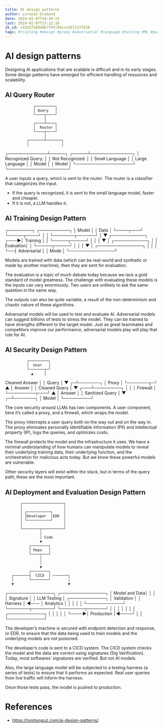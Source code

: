 ```yaml
---
title: AI design patterns
author: Lorenzo Drumond
date: 2024-02-07T10:39:13
last: 2024-02-07T17:22:18
zk_id: c4262f1b04db7f4fc04cca3671277639
tags: #training #design #proxy #adversarial #language #testing #ML #query #security #patterns #machine_learning #firewall #user #analysis #AI #analytics #router #evaluation #artificial #theory #intelligence #malicious #production #LLM #model
---
```



# AI design patterns
Designing AI applications that are scalable is difficult and in its early stages. Some design patterns have emerged for efficient handling of resources and scalability.

## AI Query Router
                 ┌─────────┐
                 │ Query   │
                 └────┬────┘
                      │
                 ┌────┴────┐
                 │  Router │
                 └────┬────┘
                      │
              ┌───────┴───────┐
              │               │
┌─────────────┴─────┐   ┌─────┴──────────────┐
│ Recognized Query: │   │ Not Recognized:    │
│  Small Language   │   │  Large Language    │
│     Model         │   │     Model          │
└───────────────────┘   └────────────────────┘

A user inputs a query, which is sent to the _router_. The router is a classifier that categorizes the input.

- If the query is recognized, it is sent to the small language model, faster and cheaper.
- If it is not, a LLM handles it.

## AI Training Design Pattern
┌────────┐    ┌──────────┐
│ Model  │    │   Data   │
└────┬───┘    └─────┬────┘
     │              │
     └───────┬──────┘
             │
             ▼
       ┌───────────┐
  ┌───►│ Training  │
  │    └─────┬─────┘
  │          │
  │          ▼
  │    ┌───────────┐
  │    │ Evaluation│
  │    └─────┬─────┘
  │          │
  │          ▼
  │  ┌───────────────┐
  │  │               │
  └──┤  Adversarial  │
     │     Mode      │
     └───────────────┘

Models are trained with data (which can be real-world and synthetic or made by another machine), then they are sent for evaluation.

The evaluation is a topic of much debate today because we lack a gold standard of model greatness. The challenge with evaluating these models is the inputs can vary enormously. Two users are unlikely to ask the same question in the same way.

The outputs can also be quite variable, a result of the non-determinism and chaotic nature of these algorithms.

Adversarial models will be used to test and evaluate AI. Adversarial models can suggest billions of tests to stress the model. They can be trained to have strengths different to the target model. Just as great teammates and competitors improve our performance, adversarial models play will play that role for AI.

## AI Security Design Pattern
              ┌─────────┐
              │  User   │
              └───────┬─┘
                ▲     │
Cleaned Answer  │     │ Query
                │     ▼
              ┌─┴───────┐
              │  Proxy  │
              └───────┬─┘
                ▲     │
        Answer  │     │ Cleaned Query
                │     ▼
            ┌───┴─────────┐
            │             │
            │  Firewall   │
            └─────────┬───┘
                ▲     │
        Answer  │     │ Sanitized Query
                │     ▼
              ┌─┴───────┐
              │  Model  │
              └─────────┘

The core security around LLMs has two components. A user component, here it’s called a proxy, and a firewall, which wraps the model.

The proxy intercepts a user query both on the way out and on the way in. The proxy eliminates personally identifiable information (PII) and intellectual property (IP), logs the queries, and optimizes costs.

The firewall protects the model and the infrastructure it uses. We have a minimal understanding of how humans can manipulate models to reveal their underlying training data, their underlying function, and the orchestration for malicious acts today. But we know these powerful models are vulnerable.

Other security layers will exist within the stack, but in terms of the query path, these are the most important.


## AI Deployment and Evaluation Design Pattern
           ┌───────────────────┐
           │                   │
           │ ┌───────────┐     │
           │ │Developer  │EDR  │
           │ └───────────┘     │
           │                   │
           └────────┬──────────┘
                    │
                    │ Code
                    ▼
               ┌────────┐
               │ Repo   │
               └────┬───┘
                    │
                    │
                    ▼
               ┌────────┐
       ┌───────┤  CICD  │ ───────┐
       │       └────────┘        │
       ▼                         ▼
┌───────────────┐       ┌───────────────┐
│ Model and Data│       │               │
│  Signature    │       │   LLM Testing │      ┌────────────┐
│   Validation  │       │    Harness    │ ◄─── │ Analytics  │
│               │       │               │      └────────────┘
└───────┬───────┘       └────────┬──────┘
        │                        │
        │                        │
        │                        │
        │     ┌────────────┐     │
        │     │            │     │
        └────►│ Production │◄────┘
              │            │
              └────────────┘

The developer’s machine is secured with endpoint detection and response, or EDR, to ensure that the data being used to train models and the underlying models are not poisoned.

The developer’s code is sent to a CICD system. The CICD system checks the model and the data are correct using signatures (Sig Verification). Today, most softwares’ signatures are verified. But not AI models.

Also, the large language model will be subjected to a testing harness (a series of tests) to ensure that it performs as expected. Real user queries from live traffic will inform the harness.

Once those tests pass, the model is pushed to production.

# References
- https://tomtunguz.com/ai-design-patterns/
